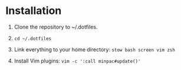 # Installation

1. Clone the repository to ~/.dotfiles.

2. `cd ~/.dotfiles`

3. Link everything to your home directory: `stow bash screen vim zsh`

4. Install Vim plugins: `vim -c ':call minpac#update()'`
